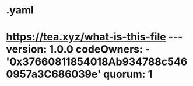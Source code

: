 # .yaml
# https://tea.xyz/what-is-this-file --- version: 1.0.0 codeOwners:   - '0x37660811854018Ab934788c5460957a3C686039e' quorum: 1
